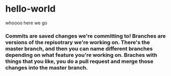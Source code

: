# hello-world
whoooo here we go
<h3>Commits are saved changes we're committing to! Branches are versions of the repisotrary we're working on. There's the master branch, and then you can name different branches depending on what feature you're working on. Braches with things that you like, you do a pull request and merge those changes into the master branch.</h3>
